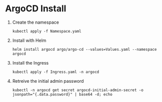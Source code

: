 # ArgoCD Install

1. Create the namespace

   ```
   kubectl apply -f Namespace.yaml
   ```

1. Install with Helm

   ```
   helm install argocd argo/argo-cd --values=Values.yaml --namespace argocd
   ```

1. Install the Ingress

   ```
   kubectl apply -f Ingress.yaml -n argocd
   ```

1. Retreive the initial admin password
   ```
   kubectl -n argocd get secret argocd-initial-admin-secret -o jsonpath="{.data.password}" | base64 -d; echo
   ```
